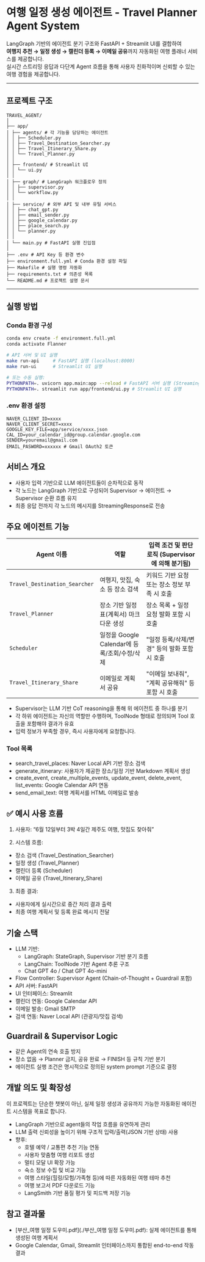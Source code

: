 # 여행 일정 생성 에이전트 - Travel Planner Agent System

LangGraph 기반의 에이전트 분기 구조와 FastAPI + Streamlit UI를 결합하여  
**여행지 추천 → 일정 생성 → 캘린더 등록 → 이메일 공유**까지 자동화된 여행 플래너 서비스를 제공합니다.  
실시간 스트리밍 응답과 다단계 Agent 흐름을 통해 사용자 친화적이며 신뢰할 수 있는 여행 경험을 제공합니다.

---

## 프로젝트 구조
```
TRAVEL_AGENT/
│
├── app/
│ ├── agents/ # 각 기능을 담당하는 에이전트
│ │ ├── Scheduler.py
│ │ ├── Travel_Destination_Searcher.py
│ │ ├── Travel_Itinerary_Share.py
│ │ └── Travel_Planner.py
│ │
│ ├── frontend/ # Streamlit UI
│ │ └── ui.py
│ │
│ ├── graph/ # LangGraph 워크플로우 정의
│ │ ├── supervisor.py
│ │ └── workflow.py
│ │
│ ├── service/ # 외부 API 및 내부 유틸 서비스
│ │ ├── chat_gpt.py
│ │ ├── email_sender.py
│ │ ├── google_calendar.py
│ │ ├── place_search.py
│ │ └── planner.py
│ │
│ └── main.py # FastAPI 실행 진입점
│
├── .env # API Key 등 환경 변수
├── environment.full.yml # Conda 환경 설정 파일
├── Makefile # 실행 명령 자동화
├── requirements.txt # 의존성 목록
└── README.md # 프로젝트 설명 문서
```
---

## 실행 방법

### Conda 환경 구성

```bash
conda env create -f environment.full.yml
conda activate Flanner

# API 서버 및 UI 실행
make run-api     # FastAPI 실행 (localhost:8000)
make run-ui      # Streamlit UI 실행

# 또는 수동 실행:
PYTHONPATH=. uvicorn app.main:app --reload # FastAPI 서버 실행 (Streaming API 포함)
PYTHONPATH=. streamlit run app/frontend/ui.py # Streamlit UI 실행
```

### .env 환경 설정
```
NAVER_CLIENT_ID=xxxx
NAVER_CLIENT_SECRET=xxxx
GOOGLE_KEY_FILE=app/service/xxxx.json
CAL_ID=your_calendar_id@group.calendar.google.com
SENDER=youremail@gmail.com
EMAIL_PASWORD=xxxxxx # Gmail OAuth2 토큰
```

## 서비스 개요
- 사용자 입력 기반으로 LLM 에이전트들이 순차적으로 동작
- 각 노드는 LangGraph 기반으로 구성되어 Supervisor → 에이전트 → Supervisor 순환 흐름 유지
- 최종 응답 전까지 각 노드의 메시지를 StreamingResponse로 전송


## 주요 에이전트 기능

| Agent 이름                      | 역할                         | 입력 조건 및 판단 로직 (Supervisor에 의해 분기됨) |
| ----------------------------- | -------------------------- | ---------------------------------- |
| `Travel_Destination_Searcher` | 여행지, 맛집, 숙소 등 장소 검색        | 키워드 기반 요청 또는 장소 정보 부족 시 호출         |
| `Travel_Planner`              | 장소 기반 일정표(계획서) 마크다운 생성     | 장소 목록 + 일정 요청 발화 포함 시 호출           |
| `Scheduler`                   | 일정을 Google Calendar에 등록/조회/수정/삭제 | "일정 등록/삭제/변경" 등의 발화 포함 시 호출        |
| `Travel_Itinerary_Share`      | 이메일로 계획서 공유                | "이메일 보내줘", "계획 공유해줘" 등 포함 시 호출     |

- Supervisor는 LLM 기반 CoT reasoning을 통해 위 에이전트 중 하나를 분기
- 각 하위 에이전트는 자신의 역할만 수행하며, ToolNode 형태로 정의되며 Tool 호출을 포함해야 결과가 유효
- 입력 정보가 부족할 경우, 즉시 사용자에게 요청합니다.

### Tool 목록
- search_travel_places: Naver Local API 기반 장소 검색
- generate_itinerary: 사용자가 제공한 장소/일정 기반 Markdown 계획서 생성
- create_event, create_multiple_events, update_event, delete_event, list_events: Google Calendar API 연동
- send_email_text: 여행 계획서를 HTML 이메일로 발송

## ✅ 예시 사용 흐름
1. 사용자: “6월 12일부터 3박 4일간 제주도 여행, 맛집도 찾아줘”

2. 시스템 흐름:
- 장소 검색 (Travel_Destination_Searcher)
- 일정 생성 (Travel_Planner)
- 캘린더 등록 (Scheduler)
- 이메일 공유 (Travel_Itinerary_Share)

3. 최종 결과:
- 사용자에게 실시간으로 중간 처리 결과 출력
- 최종 여행 계획서 및 등록 완료 메시지 전달

## 기술 스택
- LLM 기반:
    - LangGraph: StateGraph, Supervisor 기반 분기 흐름
    - LangChain: ToolNode 기반 Agent 추론 구조
    - Chat GPT 4o / Chat GPT 4o-mini
- Flow Controller: Supervisor Agent (Chain-of-Thought + Guardrail 포함)
- API 서버: FastAPI
- UI 인터페이스: Streamlit
- 캘린더 연동: Google Calendar API
- 이메일 발송: Gmail SMTP
- 검색 연동: Naver Local API (관광지/맛집 검색)

## Guardrail & Supervisor Logic
- 같은 Agent의 연속 호출 방지
- 장소 없음 → Planner 금지, 공유 완료 → FINISH 등 규칙 기반 분기
- 에이전트 실행 조건은 명시적으로 정의된 system prompt 기준으로 결정

## 개발 의도 및 확장성
이 프로젝트는 단순한 챗봇이 아닌, 실제 일정 생성과 공유까지 가능한 자동화된 에이전트 시스템을 목표로 합니다.
- LangGraph 기반으로 agent들의 작업 흐름을 유연하게 관리
- LLM 출력 신뢰성을 높이기 위해 구조적 입력/출력(JSON 기반 상태) 사용
- 향후:
    - 호텔 예약 / 교통편 추천 기능 연동
    - 사용자 맞춤형 여행 리포트 생성
    - 멀티 모달 UI 확장 가능
    - 숙소 정보 수집 및 비교 기능
    - 여행 스타일(힐링/모험/가족형 등)에 따른 자동화된 여행 테마 추천
    - 여행 보고서 PDF 다운로드 기능
    - LangSmith 기반 품질 평가 및 피드백 저장 기능

## 참고 결과물
- [부산_여행 일정 도우미.pdf](./부산_여행 일정 도우미.pdf): 실제 에이전트를 통해 생성된 여행 계획서
-  Google Calendar, Gmail, Streamlit 인터페이스까지 통합된 end-to-end 작동 결과


